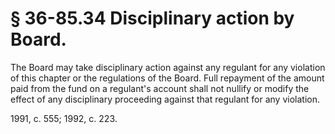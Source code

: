 # § 36-85.34 Disciplinary action by Board.

<p>The Board may take disciplinary action against any regulant for any violation of this chapter or the regulations of the Board. Full repayment of the amount paid from the fund on a regulant's account shall not nullify or modify the effect of any disciplinary proceeding against that regulant for any violation.</p><p>1991, c. 555; 1992, c. 223.</p>